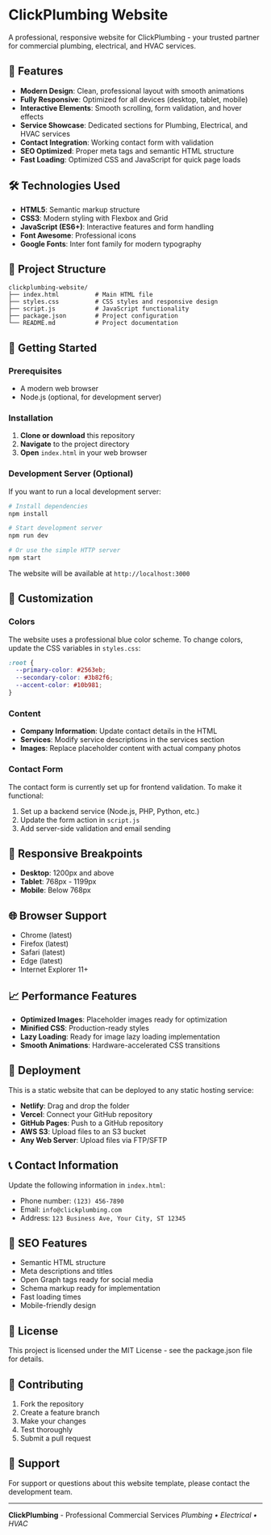 # ClickPlumbing Website

A professional, responsive website for ClickPlumbing - your trusted partner for commercial plumbing, electrical, and HVAC services.

## 🚀 Features

- **Modern Design**: Clean, professional layout with smooth animations
- **Fully Responsive**: Optimized for all devices (desktop, tablet, mobile)
- **Interactive Elements**: Smooth scrolling, form validation, and hover effects
- **Service Showcase**: Dedicated sections for Plumbing, Electrical, and HVAC services
- **Contact Integration**: Working contact form with validation
- **SEO Optimized**: Proper meta tags and semantic HTML structure
- **Fast Loading**: Optimized CSS and JavaScript for quick page loads

## 🛠️ Technologies Used

- **HTML5**: Semantic markup structure
- **CSS3**: Modern styling with Flexbox and Grid
- **JavaScript (ES6+)**: Interactive features and form handling
- **Font Awesome**: Professional icons
- **Google Fonts**: Inter font family for modern typography

## 📁 Project Structure

```
clickplumbing-website/
├── index.html          # Main HTML file
├── styles.css          # CSS styles and responsive design
├── script.js           # JavaScript functionality
├── package.json        # Project configuration
└── README.md           # Project documentation
```

## 🚀 Getting Started

### Prerequisites

- A modern web browser
- Node.js (optional, for development server)

### Installation

1. **Clone or download** this repository
2. **Navigate** to the project directory
3. **Open** `index.html` in your web browser

### Development Server (Optional)

If you want to run a local development server:

```bash
# Install dependencies
npm install

# Start development server
npm run dev

# Or use the simple HTTP server
npm start
```

The website will be available at `http://localhost:3000`

## 🎨 Customization

### Colors
The website uses a professional blue color scheme. To change colors, update the CSS variables in `styles.css`:

```css
:root {
  --primary-color: #2563eb;
  --secondary-color: #3b82f6;
  --accent-color: #10b981;
}
```

### Content
- **Company Information**: Update contact details in the HTML
- **Services**: Modify service descriptions in the services section
- **Images**: Replace placeholder content with actual company photos

### Contact Form
The contact form is currently set up for frontend validation. To make it functional:

1. Set up a backend service (Node.js, PHP, Python, etc.)
2. Update the form action in `script.js`
3. Add server-side validation and email sending

## 📱 Responsive Breakpoints

- **Desktop**: 1200px and above
- **Tablet**: 768px - 1199px
- **Mobile**: Below 768px

## 🌐 Browser Support

- Chrome (latest)
- Firefox (latest)
- Safari (latest)
- Edge (latest)
- Internet Explorer 11+

## 📈 Performance Features

- **Optimized Images**: Placeholder images ready for optimization
- **Minified CSS**: Production-ready styles
- **Lazy Loading**: Ready for image lazy loading implementation
- **Smooth Animations**: Hardware-accelerated CSS transitions

## 🔧 Deployment

This is a static website that can be deployed to any static hosting service:

- **Netlify**: Drag and drop the folder
- **Vercel**: Connect your GitHub repository
- **GitHub Pages**: Push to a GitHub repository
- **AWS S3**: Upload files to an S3 bucket
- **Any Web Server**: Upload files via FTP/SFTP

## 📞 Contact Information

Update the following information in `index.html`:

- Phone number: `(123) 456-7890`
- Email: `info@clickplumbing.com`
- Address: `123 Business Ave, Your City, ST 12345`

## 🎯 SEO Features

- Semantic HTML structure
- Meta descriptions and titles
- Open Graph tags ready for social media
- Schema markup ready for implementation
- Fast loading times
- Mobile-friendly design

## 📝 License

This project is licensed under the MIT License - see the package.json file for details.

## 🤝 Contributing

1. Fork the repository
2. Create a feature branch
3. Make your changes
4. Test thoroughly
5. Submit a pull request

## 📧 Support

For support or questions about this website template, please contact the development team.

---

**ClickPlumbing** - Professional Commercial Services
*Plumbing • Electrical • HVAC*
